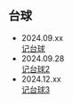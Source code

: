 ## 台球
* 2024.09.xx  
[记台球](https://github.com/vbbbg/record/issues/1)
* 2024.09.28  
[记台球2](https://github.com/vbbbg/record/issues/2)
* 2024.12.xx  
[记台球3](./post/台球3.md)

